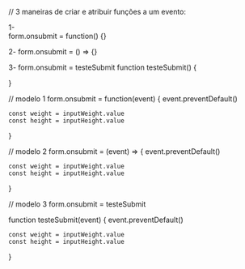 

// 3 maneiras de criar e atribuir funções a um evento:

1-  
form.onsubmit = function() {}


2-
form.onsubmit = () => {}


3-
form.onsubmit = testeSubmit
function testeSubmit() {

}




// modelo 1
form.onsubmit = function(event) {
    event.preventDefault() 

    const weight = inputWeight.value
    const height = inputHeight.value
}



// modelo 2
form.onsubmit = (event) => {
    event.preventDefault() 

    const weight = inputWeight.value
    const height = inputHeight.value
}



// modelo 3
form.onsubmit = testeSubmit


function testeSubmit(event) {
    event.preventDefault() 

    const weight = inputWeight.value
    const height = inputHeight.value
}